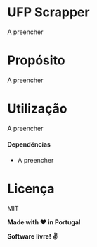 # UFP Scrapper
A preencher

# Propósito 
A preencher

# Utilização
A preencher

#### Dependências
- A preencher

# Licença

MIT

**Made with :heart: in Portugal**

**Software livre! :v:**

[//]: # (These are reference links used in the body of this note and get stripped out when the markdown processor does its job. There is no need to format nicely because it shouldn't be seen. Thanks SO - http://stackoverflow.com/questions/4823468/store-comments-in-markdown-syntax)

   [Freepik]: <http://www.freepik.com>
   [Dicionário Aberto]: http://www.dicionario-aberto.net